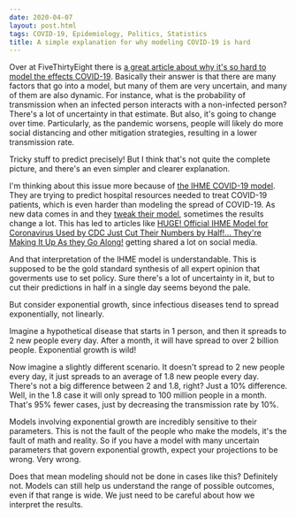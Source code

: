 ```yaml
---
date: 2020-04-07
layout: post.html
tags: COVID-19, Epidemiology, Politics, Statistics
title: A simple explanation for why modeling COVID-19 is hard
---
```


Over at FiveThirtyEight there is [a great article about why it's so hard to model the effects COVID-19](https://fivethirtyeight.com/features/why-its-so-freaking-hard-to-make-a-good-covid-19-model/). Basically their answer is that there are many factors that go into a model, but many of them are very uncertain, and many of them are also dynamic. For instance, what is the probability of transmission when an infected person interacts with a non-infected person? There's a lot of uncertainty in that estimate. But also, it's going to change over time. Particularly, as the pandemic worsens, people will likely do more social distancing and other mitigation strategies, resulting in a lower transmission rate.

Tricky stuff to predict precisely! But I think that's not quite the complete picture, and there's an even simpler and clearer explanation.

<!--more-->

I'm thinking about this issue more because of [the IHME COVID-19 model](http://covid19.healthdata.org/united-states-of-america). They are trying to predict hospital resources needed to treat COVID-19 patients, which is even harder than modeling the spread of COVID-19. As new data comes in and they [tweak their model](http://www.healthdata.org/covid/updates), sometimes the results change a lot. This has led to articles like [HUGE! Official IHME Model for Coronavirus Used by CDC Just Cut Their Numbers by Half!... They're Making It Up As they Go Along!](https://www.thegatewaypundit.com/2020/04/huge-official-imhe-model-coronavirus-used-cdc-just-cut-numbers-half-making-go-along/) getting shared a lot on social media.

And that interpretation of the IHME model is understandable. This is supposed to be the gold standard synthesis of all expert opinion that goverments use to set policy. Sure there's a lot of uncertainty in it, but to cut their predictions in half in a single day seems beyond the pale.

But consider exponential growth, since infectious diseases tend to spread exponentially, not linearly.

Imagine a hypothetical disease that starts in 1 person, and then it spreads to 2 new people every day. After a month, it will have spread to over 2 billion people. Exponential growth is wild!

Now imagine a slightly different scenario. It doesn't spread to 2 new people every day, it just spreads to an average of 1.8 new people every day. There's not a big difference between 2 and 1.8, right? Just a 10% difference. Well, in the 1.8 case it will only spread to 100 million people in a month. That's 95% fewer cases, just by decreasing the transmission rate by 10%.

Models involving exponential growth are incredibly sensitive to their parameters. This is not the fault of the people who make the models, it's the fault of math and reality. So if you have a model with many uncertain parameters that govern exponential growth, expect your projections to be wrong. Very wrong.

Does that mean modeling should not be done in cases like this? Definitely not. Models can still help us understand the range of possible outcomes, even if that range is wide. We just need to be careful about how we interpret the results.

